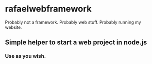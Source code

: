 # rafaelwebframework
Probably not a framework. Probably web stuff. Probably running my website.

## Simple helper to start a web project in node.js
### Use as you wish.
